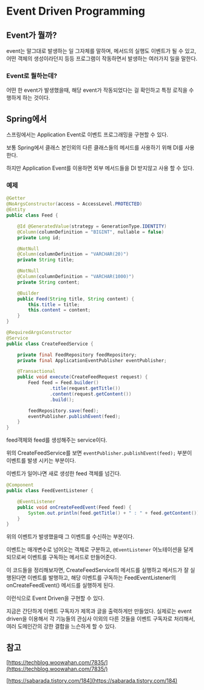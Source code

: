 # Event Driven Programming

## Event가 뭘까?

event는 말그대로 발생하는 일 그자체를 말하며, 메서드의 실행도 이벤트가 될 수 있고,
어떤 객체의 생성이라던지 등등 프로그램이 작동하면서 발생하는 여러가지 일을 말한다.

### Event로 뭘하는데?

어떤 한 event가 발생했을때, 해당 event가 작동되었다는 걸 확인하고 특정 로직을 수행하게 하는 것이다.

## Spring에서

스프링에서는 Application Event로 이벤트 프로그래밍을 구현할 수 있다.

보통 Spring에서 클래스 본인외의 다른 클래스들의 메서드를 사용하기 위해 DI를 사용한다.

하지만 Application Event를 이용하면 외부 메서드들을 DI 받지않고 사용 할 수 있다.

### 예제

```java
@Getter
@NoArgsConstructor(access = AccessLevel.PROTECTED)
@Entity
public class Feed {

    @Id @GeneratedValue(strategy = GenerationType.IDENTITY)
    @Column(columnDefinition = "BIGINT", nullable = false)
    private Long id;

    @NotNull
    @Column(columnDefinition = "VARCHAR(20)")
    private String title;

    @NotNull
    @Column(columnDefinition = "VARCHAR(1000)")
    private String content;

    @Builder
    public Feed(String title, String content) {
        this.title = title;
        this.content = content;
    }
}
```

```java
@RequiredArgsConstructor
@Service
public class CreateFeedService {

    private final FeedRepository feedRepository;
    private final ApplicationEventPublisher eventPublisher;

    @Transactional
    public void execute(CreateFeedRequest request) {
        Feed feed = Feed.builder()
                .title(request.getTitle())
                .content(request.getContent())
                .build();

        feedRepository.save(feed);
        eventPublisher.publishEvent(feed);
    }
}
```

feed객체와 feed를 생성해주는 service이다.

위의 CreateFeedService를 보면 
`eventPublisher.publishEvent(feed);` 부분이 이벤트를 발생 시키는 부분이다.

이벤트가 일어나면 새로 생성한 feed 객체를 넘긴다.

```java
@Component
public class FeedEventListener {

    @EventListener
    public void onCreateFeedEvent(Feed feed) {
        System.out.println(feed.getTitle() + " : " + feed.getContent());
    }
}
```

위의 이벤트가 발생했을때 그 이벤트를 수신하는 부분이다.

이벤트는 매개변수로 넘어오는 객체로 구분하고, `@EventListener` 어노테이션을 달게되므로써 이벤트를 구독하는 메서드로 만들어준다. 

이 코드들을 정리해보자면, CreateFeedService의 메서드를 실행하고 메서드가 잘 실행된다면 이벤트를 발행하고, 해당 이벤트를 구독하는 FeedEventListener의 onCreateFeedEvent() 메서드를 실행하게 된다.

이런식으로 Event Driven을 구현할 수 있다.

지금은 간단하게 이벤트 구독자가 제목과 글을 출력하게만 만들었다.
실제로는 event driven을 이용해서 각 기능들의 관심사 이외의 다른 것들을 이벤트 구독자로 처리해서,
여러 도메인간의 강한 결합을 느슨하게 할 수 있다.

## 참고

[https://techblog.woowahan.com/7835/](https://techblog.woowahan.com/7835/)

[https://sabarada.tistory.com/184](https://sabarada.tistory.com/184)